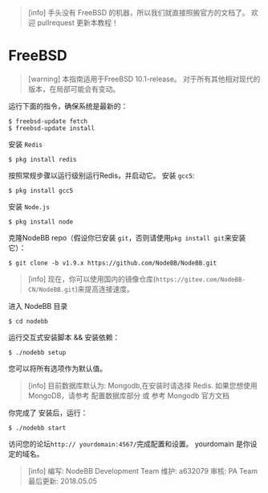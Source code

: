 >[info] 手头没有 FreeBSD 的机器，所以我们就直接照搬官方的文档了。 欢迎 pullrequest 更新本教程！
# FreeBSD
>[warning] 本指南适用于FreeBSD 10.1-release。 对于所有其他相对现代的版本，在局部可能会有变动。

运行下面的指令，确保系统是最新的：
```
$ freebsd-update fetch
$ freebsd-update install
```
安装 `Redis`
```
$ pkg install redis
```
按照常规步骤以运行级别运行Redis，并启动它。
安装 `gcc5`:
```
$ pkg install gcc5
```
安装 `Node.js`
```
$ pkg install node
```
克隆NodeBB repo（假设你已安装 `git`，否则请使用`pkg install git`来安装它）：
```
$ git clone -b v1.9.x https://github.com/NodeBB/NodeBB.git
```
>[info] 现在，你可以使用国内的镜像仓库(`https://gitee.com/NodeBB-CN/NodeBB.git`)来提高连接速度。

进入 NodeBB 目录
```
$ cd nodebb
```
运行交互式安装脚本 && 安装依赖：
```
$ ./nodebb setup
```
您可以将所有选项作为默认值。

>[info] 目前数据库默认为: Mongodb,在安装时请选择 Redis. 如果您想使用 MongoDB，请参考 配置数据库部分 或 参考 Mongodb 官方文档

你完成了 安装后，运行：

```
$ ./nodebb start
```
访问您的论坛`http:// yourdomain:4567/`完成配置和设置。 yourdomain 是你设定的域名。

>[info] 编写: NodeBB Development Team
维护: a632079
审核: PA Team
最后更新: 2018.05.05